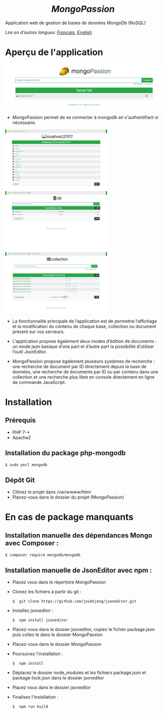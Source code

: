 ***<h1 align="center">MongoPassion</h1>***

Application web de gestion de bases de données MongoDb (NoSQL)

_Lire en d'autres langues: [Français](README.md), [English](README.en.md)_

# Aperçu de l'application

<img src="/public/images/capture_home.png"/>

- MongoPassion permet de se connecter à mongodb en s'authentifiant si nécessaire.

<img src="/public/images/capture_getServer_censored.jpg" vertical-align="top" width="330" /> <img src="/public/images/capture_getDb.png" style="vertical-align: top;" width="330" /> <img src="/public/images/capture_getCollection.png" width="330" />

- La fonctionnalité principale de l’application est de permettre l’affichage et la modification du contenu de chaque base, collection ou document présent sur vos serveurs.

- L’application propose également deux modes d’édition de documents : un mode json basique d’une part et d’autre part la possibilité d’utiliser l’outil JsonEditor.

- MongoPassion propose également plusieurs systèmes de recherche : une recherche de document par ID directement depuis la base de données, une recherche de documents par ID ou par contenu dans une collection et une recherche plus libre en console directement en ligne de commande JavaScript.

# Installation

## Prérequis
- PHP 7-* <br/>
- Apache2

## Installation du package php-mongodb
    $ sudo pecl mongodb

## Dépôt Git
 - Clônez le projet dans /var/wwww/html <br/>
 - Placez-vous dans le dossier du projet (MongoPassion)
 
# En cas de package manquants
 
## Installation manuelle des dépendances Mongo avec Composer : 
    $ composer require mongodb/mongodb

## Installation manuelle de JsonEditor avec npm :
 - Placez vous dans le répertoire MongoPassion
 - Clonez les fichiers à partir du git :
 
       $  git clone https://github.com/josdejong/jsoneditor.git
 - Installez jsoneditor :
    
       $  npm install jsoneditor
 - Placez-vous dans le dossier jsoneditor, copiez le fichier package.json puis collez le dans le dossier MongoPassion
 - Placez-vous dans le dossier MongoPassion
 - Poursuivez l'installation :
            
       $  npm install
       
 - Déplacez le dossier node_modules et les fichiers package.json et package-lock.json dans le dossier jsoneditor
 - Placez vous dans le dossier jsoneditor
 - Finalisez l'installation :
 
       $  npm run build
